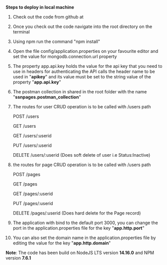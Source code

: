 **Steps  to deploy in local machine**

1) Check out the code from github at

2) Once you check out the code navigate into the root directory on the terminal

3) Using npm run the command "npm install"

4) Open the file config/application.properties on your favourite editor and set the value for mongodb.connection.url property

5) The property app.api.key holds the value for the api key that you need to use in headers for authenticating the API calls the header name to be used in "**apikey**" and its value must be set to the string value of the property "**app.api.key**" 

6) The postman collection in shared in the root folder with the name "**ssnpages.postman_collection**"

7) The routes for user CRUD operation is to be called with /users path

    POST /users
    
    GET /users
    
    GET /users/:userid
    
    PUT /users/:userid
    
    DELETE /users/:userid (Does soft delete of user i.e Status:Inactive)

8) the routes for page CRUD operation is to be called with /users path

    POST /pages
    
    GET /pages
    
    GET /pages/:userid
    
    PUT /pages/:userid
    
    DELETE /pages/:userid   (Does hard delete for the Page record)
    
9) The application with bind to the default port 3000, you can change the port in the application.properties file for the key "**app.http.port**"

10) You can also set the domain name in the application.properties file by editing the value for the key "**app.http.domain**"

**Note**: The code has been build on NodeJS LTS version **14.16.0** and NPM version **7.6.1**
    
    
    